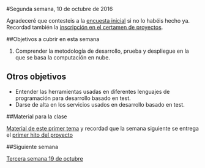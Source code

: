 #Segunda semana, 10  de octubre de 2016

Agradeceré que contesteis a la [encuesta inicial](https://docs.google.com/forms/d/e/1FAIpQLSfAHU--1qB37pv1Qep31vFj0TVK_aWH4Cu4mNbh1yl3HMbe-g/viewform) si no lo habéis hecho ya. Recordad
también la
[inscripción en el certamen de proyectos](https://docs.google.com/forms/d/e/1FAIpQLSfAHU--1qB37pv1Qep31vFj0TVK_aWH4Cu4mNbh1yl3HMbe-g/viewform).

##Objetivos a cubrir en esta semana

1. Comprender la metodología de desarrollo, prueba y despliegue en la que se basa la computación en nube.

## Otros objetivos
* Entender las herramientas usadas en diferentes lenguajes de
  programación para desarrollo basado en test.
* Darse de alta en los servicios usados en desarrollo basado en test.

##Material para la clase

[Material de este primer tema](http://jj.github.io/CC/documentos/temas/Desarrollo_basado_en_pruebas)
y recordad que la semana siguiente se entrega el [primer hito del proyecto](http://jj.github.io/CC/documentos/practicas/1.Infraestructura)

##Siguiente semana

[Tercera semana 19 de octubre ](3-semana.md)
